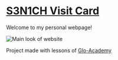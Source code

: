 # [S3N1CH Visit Card](https://s3n1ch.github.io/visitcard/)
Welcome to my personal webpage!


![Main look of website](https://github.com/S3N1CH/visitcard/blob/master/img/main-look.png)


Project made with lessons of [Glo-Academy](https://glo.academy/)
